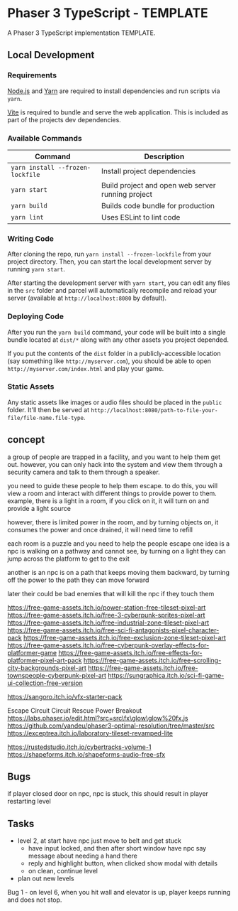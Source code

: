 # Phaser 3 TypeScript - TEMPLATE

A Phaser 3 TypeScript implementation TEMPLATE.

## Local Development

### Requirements

[Node.js](https://nodejs.org) and [Yarn](https://yarnpkg.com/) are required to install dependencies and run scripts via `yarn`.

[Vite](https://vitejs.dev/) is required to bundle and serve the web application. This is included as part of the projects dev dependencies.

### Available Commands

| Command | Description |
|---------|-------------|
| `yarn install --frozen-lockfile` | Install project dependencies |
| `yarn start` | Build project and open web server running project |
| `yarn build` | Builds code bundle for production |
| `yarn lint` | Uses ESLint to lint code |

### Writing Code

After cloning the repo, run `yarn install --frozen-lockfile` from your project directory. Then, you can start the local development
server by running `yarn start`.

After starting the development server with `yarn start`, you can edit any files in the `src` folder
and parcel will automatically recompile and reload your server (available at `http://localhost:8080`
by default).

### Deploying Code

After you run the `yarn build` command, your code will be built into a single bundle located at
`dist/*` along with any other assets you project depended.

If you put the contents of the `dist` folder in a publicly-accessible location (say something like `http://myserver.com`),
you should be able to open `http://myserver.com/index.html` and play your game.

### Static Assets

Any static assets like images or audio files should be placed in the `public` folder. It'll then be served at `http://localhost:8080/path-to-file-your-file/file-name.file-type`.






concept
-----------
a group of people are trapped in a facility, and you want to help them get out.
however, you can only hack into the system and view them through a security camera
and talk to them through a speaker.

you need to guide these people to help them escape. to do this, you will view a room
and interact with different things to provide power to them. example, there is a light
in a room, if you click on it, it will turn on and provide a light source

however, there is limited power in the room, and by turning objects on, it consumes the power
and once drained, it will need time to refill

each room is a puzzle and you need to help the people escape
one idea is a npc is walking on a pathway and cannot see, by turning on a light
they can jump across the platform to get to the exit

another is an npc is on a path that keeps moving them backward, by turning off the power to the path
they can move forward

later their could be bad enemies that will kill the npc if they touch them


https://free-game-assets.itch.io/power-station-free-tileset-pixel-art
https://free-game-assets.itch.io/free-3-cyberpunk-sprites-pixel-art
https://free-game-assets.itch.io/free-industrial-zone-tileset-pixel-art
https://free-game-assets.itch.io/free-sci-fi-antagonists-pixel-character-pack
https://free-game-assets.itch.io/free-exclusion-zone-tileset-pixel-art
https://free-game-assets.itch.io/free-cyberpunk-overlay-effects-for-platformer-game
https://free-game-assets.itch.io/free-effects-for-platformer-pixel-art-pack
https://free-game-assets.itch.io/free-scrolling-city-backgrounds-pixel-art
https://free-game-assets.itch.io/free-townspeople-cyberpunk-pixel-art
https://sungraphica.itch.io/sci-fi-game-ui-collection-free-version

https://sangoro.itch.io/vfx-starter-pack

Escape Circuit
Circuit Rescue
Power Breakout
https://labs.phaser.io/edit.html?src=src\fx\glow\glow%20fx.js
https://github.com/yandeu/phaser3-optimal-resolution/tree/master/src
https://exceptrea.itch.io/laboratory-tileset-revamped-lite

https://rustedstudio.itch.io/cybertracks-volume-1
https://shapeforms.itch.io/shapeforms-audio-free-sfx


## Bugs

if player closed door on npc, npc is stuck, this should result in player restarting level


## Tasks

- level 2, at start have npc just move to belt and get stuck
  - have input locked, and then after short window have npc say message about needing a hand there
  - reply and highlight button, when clicked show modal with details
  - on clean, continue level
- plan out new levels

Bug 1 - on level 6, when you hit wall and elevator is up, player keeps running and does not stop.
